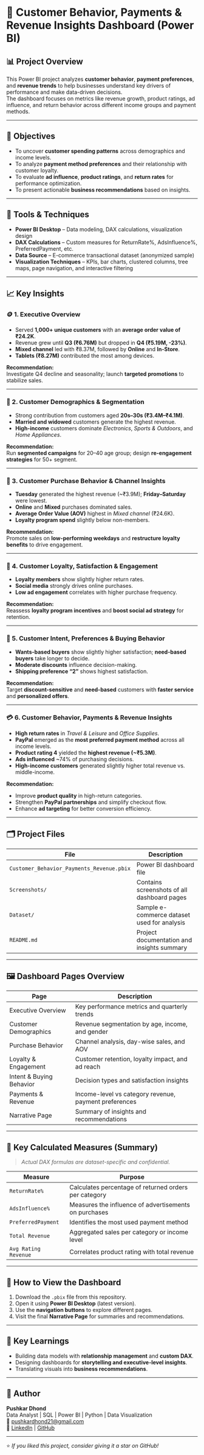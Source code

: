 # 🧩 Customer Behavior, Payments & Revenue Insights Dashboard (Power BI)

## 📊 Project Overview
This Power BI project analyzes **customer behavior**, **payment preferences**, and **revenue trends** to help businesses understand key drivers of performance and make data-driven decisions.  
The dashboard focuses on metrics like revenue growth, product ratings, ad influence, and return behavior across different income groups and payment methods.

---

## 🎯 Objectives
- To uncover **customer spending patterns** across demographics and income levels.  
- To analyze **payment method preferences** and their relationship with customer loyalty.  
- To evaluate **ad influence**, **product ratings**, and **return rates** for performance optimization.  
- To present actionable **business recommendations** based on insights.

---

## 🧠 Tools & Techniques
- **Power BI Desktop** – Data modeling, DAX calculations, visualization design  
- **DAX Calculations** – Custom measures for ReturnRate%, AdsInfluence%, PreferredPayment, etc.  
- **Data Source** – E-commerce transactional dataset (anonymized sample)  
- **Visualization Techniques** – KPIs, bar charts, clustered columns, tree maps, page navigation, and interactive filtering  

---

## 📈 Key Insights

### 🪙 1. Executive Overview
- Served **1,000+ unique customers** with an **average order value of ₹24.2K**.  
- Revenue grew until **Q3 (₹6.76M)** but dropped in **Q4 (₹5.19M, -23%)**.  
- **Mixed channel** led with ₹8.37M, followed by **Online** and **In-Store**.  
- **Tablets (₹8.27M)** contributed the most among devices.  

**Recommendation:**  
Investigate Q4 decline and seasonality; launch **targeted promotions** to stabilize sales.

---

### 👥 2. Customer Demographics & Segmentation
- Strong contribution from customers aged **20s–30s (₹3.4M–₹4.1M)**.  
- **Married and widowed** customers generate the highest revenue.  
- **High-income** customers dominate *Electronics*, *Sports & Outdoors*, and *Home Appliances*.

**Recommendation:**  
Run **segmented campaigns** for 20–40 age group; design **re-engagement strategies** for 50+ segment.

---

### 🛒 3. Customer Purchase Behavior & Channel Insights
- **Tuesday** generated the highest revenue (~₹3.9M); **Friday–Saturday** were lowest.  
- **Online** and **Mixed** purchases dominated sales.  
- **Average Order Value (AOV)** highest in *Mixed channel* (₹24.6K).  
- **Loyalty program spend** slightly below non-members.

**Recommendation:**  
Promote sales on **low-performing weekdays** and **restructure loyalty benefits** to drive engagement.

---

### 🤝 4. Customer Loyalty, Satisfaction & Engagement
- **Loyalty members** show slightly higher return rates.  
- **Social media** strongly drives online purchases.  
- **Low ad engagement** correlates with higher purchase frequency.

**Recommendation:**  
Reassess **loyalty program incentives** and **boost social ad strategy** for retention.

---

### 🎯 5. Customer Intent, Preferences & Buying Behavior
- **Wants-based buyers** show slightly higher satisfaction; **need-based buyers** take longer to decide.  
- **Moderate discounts** influence decision-making.  
- **Shipping preference “2”** shows highest satisfaction.  

**Recommendation:**  
Target **discount-sensitive** and **need-based** customers with **faster service** and **personalized offers**.

---

### 💳 6. Customer Behavior, Payments & Revenue Insights
- **High return rates** in *Travel & Leisure* and *Office Supplies*.  
- **PayPal** emerged as the **most preferred payment method** across all income levels.  
- **Product rating 4** yielded the **highest revenue (~₹5.3M)**.  
- **Ads influenced** ~74% of purchasing decisions.  
- **High-income customers** generated slightly higher total revenue vs. middle-income.

**Recommendation:**  
- Improve **product quality** in high-return categories.  
- Strengthen **PayPal partnerships** and simplify checkout flow.  
- Enhance **ad targeting** for better conversion efficiency.

---

## 🗂️ Project Files

| File | Description |
|------|--------------|
| `Customer_Behavior_Payments_Revenue.pbix` | Power BI dashboard file |
| `Screenshots/` | Contains screenshots of all dashboard pages |
| `Dataset/` | Sample e-commerce dataset used for analysis |
| `README.md` | Project documentation and insights summary |

---

## 🖼️ Dashboard Pages Overview
| Page | Description |
|------|--------------|
| Executive Overview | Key performance metrics and quarterly trends |
| Customer Demographics | Revenue segmentation by age, income, and gender |
| Purchase Behavior | Channel analysis, day-wise sales, and AOV |
| Loyalty & Engagement | Customer retention, loyalty impact, and ad reach |
| Intent & Buying Behavior | Decision types and satisfaction insights |
| Payments & Revenue | Income-level vs category revenue, payment preferences |
| Narrative Page | Summary of insights and recommendations |

---

## 🧮 Key Calculated Measures (Summary)
> *Actual DAX formulas are dataset-specific and confidential.*

| Measure | Purpose |
|----------|----------|
| `ReturnRate%` | Calculates percentage of returned orders per category |
| `AdsInfluence%` | Measures the influence of advertisements on purchases |
| `PreferredPayment` | Identifies the most used payment method |
| `Total Revenue` | Aggregated sales per category or income level |
| `Avg Rating Revenue` | Correlates product rating with total revenue |

---

## 🚀 How to View the Dashboard
1. Download the `.pbix` file from this repository.  
2. Open it using **Power BI Desktop** (latest version).  
3. Use the **navigation buttons** to explore different pages.  
4. Visit the final **Narrative Page** for summaries and recommendations.

---

## 📌 Key Learnings
- Building data models with **relationship management** and **custom DAX**.  
- Designing dashboards for **storytelling and executive-level insights**.  
- Translating visuals into **business recommendations**.

---

## 🧾 Author
**Pushkar Dhond**  
Data Analyst | SQL | Power BI | Python | Data Visualization  
📧 pushkardhond21@gmail.com  
🔗 [LinkedIn](https://www.linkedin.com/in/pushkardhond) | [GitHub](https://github.com/)

---

⭐ *If you liked this project, consider giving it a star on GitHub!*
